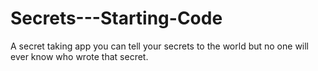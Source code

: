 # Secrets---Starting-Code
 A secret taking app you can tell your secrets to the world but no one will ever know who wrote that secret.
